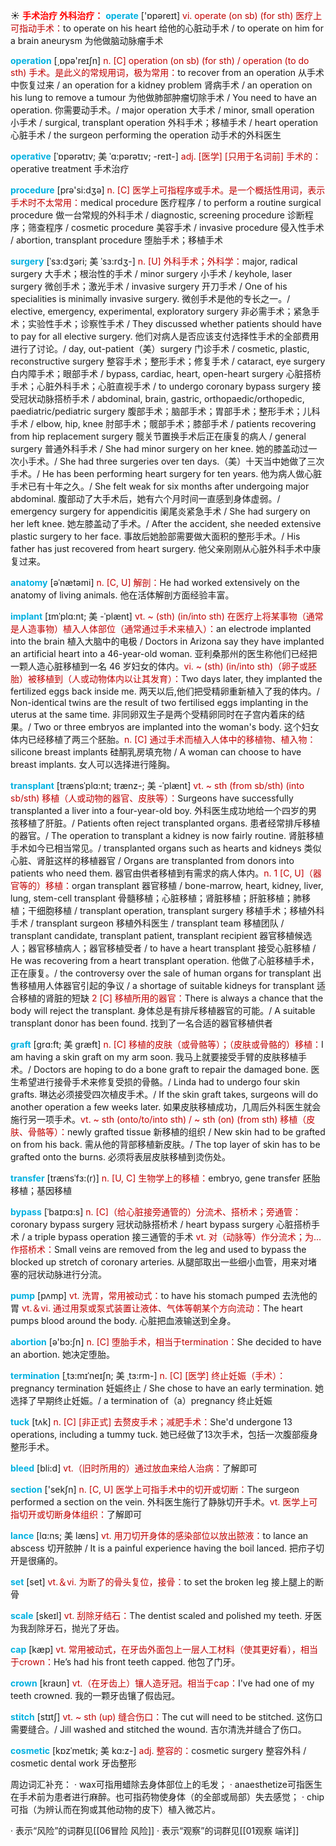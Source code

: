 ☀ <font color="red">**手术治疗 外科治疗：**</font>
<font color="sky blue">**operate**</font> ['ɒpəreɪt] 
<font color="#c00000">vi. operate (on sb) (for sth) 医疗上可指动手术：</font>to operate on his heart 给他的心脏动手术 / to operate on him for a brain aneurysm 为他做脑动脉瘤手术

<font color="sky blue">**operation**</font> [͵ɒpə'reɪʃn] 
<font color="#c00000">n. [C] operation (on sb) (for sth) / operation (to do sth) 手术。是此义的常规用词，极为常用：</font>to recover from an operation 从手术中恢复过来 / an operation for a kidney problem 肾病手术 / an operation on his lung to remove a tumour 为他做肺部肿瘤切除手术 / You need to have an operation. 你需要动手术。/ major operation 大手术 / minor, small operation 小手术 / surgical, transplant operation 外科手术；移植手术 / heart operation 心脏手术 / the surgeon performing the operation 动手术的外科医生
           
<font color="sky blue">**operative**</font> [ˈɒpərətɪv; 美 ˈɑ:pərətɪv; -reɪt-]
<font color="#c00000">adj. [医学] [只用于名词前] 手术的：</font>operative treatment 手术治疗
 
<font color="sky blue">**procedure**</font> [prə'si:dӡə] 
<font color="#c00000">n. [C] 医学上可指程序或手术。是一个概括性用词，表示手术时不太常用：</font>medical procedure 医疗程序 / to perform a routine surgical procedure 做一台常规的外科手术 / diagnostic, screening procedure 诊断程序；筛查程序 / cosmetic procedure 美容手术 / invasive procedure 侵入性手术 / abortion, transplant procedure 堕胎手术；移植手术
                    
<font color="sky blue">**surgery**</font> [ˈsɜ:dʒəri; 美 ˈsɜ:rdʒ-]
<font color="#c00000">n. [U] 外科手术；外科学：</font>major, radical surgery 大手术；根治性的手术 / minor surgery 小手术 / keyhole, laser surgery 微创手术；激光手术 / invasive surgery 开刀手术 / One of his specialities is minimally invasive surgery. 微创手术是他的专长之一。/ elective, emergency, experimental, exploratory surgery 非必需手术；紧急手术；实验性手术；诊察性手术 / They discussed whether patients should have to pay for all elective surgery. 他们对病人是否应该支付选择性手术的全部费用进行了讨论。/ day, out-patient（美）surgery 门诊手术 / cosmetic, plastic, reconstructive surgery 整容手术；整形手术；修复手术 / cataract, eye surgery 白内障手术；眼部手术 / bypass, cardiac, heart, open-heart surgery 心脏搭桥手术；心脏外科手术；心脏直视手术 / to undergo coronary bypass surgery 接受冠状动脉搭桥手术 / abdominal, brain, gastric, orthopaedic/orthopedic, paediatric/pediatric surgery 腹部手术；脑部手术；胃部手术；整形手术；儿科手术 / elbow, hip, knee 肘部手术；髋部手术；膝部手术 / patients recovering from hip replacement surgery 髋关节置换手术后正在康复的病人 / general surgery 普通外科手术 / She had minor surgery on her knee. 她的膝盖动过一次小手术。/ She had three surgeries over ten days.（美）十天当中她做了三次手术。/ He has been performing heart surgery for ten years. 他为病人做心脏手术已有十年之久。/ She felt weak for six months after undergoing major abdominal. 腹部动了大手术后，她有六个月时间一直感到身体虚弱。/ emergency surgery for appendicitis 阑尾炎紧急手术 / She had surgery on her left knee. 她左膝盖动了手术。/ After the accident, she needed extensive plastic surgery to her face. 事故后她脸部需要做大面积的整形手术。/ His father has just recovered from heart surgery. 他父亲刚刚从心脏外科手术中康复过来。

<font color="sky blue">**anatomy**</font> [əˈnætəmi]
<font color="#c00000">n. [C, U] 解剖：</font>He had worked extensively on the anatomy of living animals. 他在活体解剖方面经验丰富。

<font color="sky blue">**implant**</font> [ɪmˈplɑ:nt; 美 -ˈplænt]
<font color="#c00000">vt. ~ (sth) (in/into sth) 在医疗上将某事物（通常是人造事物）植入人体部位（通常通过手术来植入）：</font>an electrode implanted into the brain 植入大脑中的电极 / Doctors in Arizona say they have implanted an artificial heart into a 46-year-old woman. 亚利桑那州的医生称他们已经把一颗人造心脏移植到一名 46 岁妇女的体内。<font color="#c00000">vi. ~ (sth) (in/into sth)（卵子或胚胎）被移植到（人或动物体内以让其发育）：</font>Two days later, they implanted the fertilized eggs back inside me. 两天以后,他们把受精卵重新植入了我的体内。/ Non-identical twins are the result of two fertilised eggs implanting in the uterus at the same time. 非同卵双生子是两个受精卵同时在子宫内着床的结果。/ Two or three embryos are implanted into the woman's body. 这个妇女体内已经移植了两三个胚胎。<font color="#c00000">n. [C] 通过手术而植入人体中的移植物、植入物：</font>silicone breast implants 硅酮乳房填充物 / A woman can choose to have breast implants. 女人可以选择进行隆胸。
                    
<font color="sky blue">**transplant**</font> [trænsˈplɑ:nt; trænz-; 美 -ˈplænt]
<font color="#c00000">vt. ~ sth (from sb/sth) (into sb/sth) 移植（人或动物的器官、皮肤等）：</font>Surgeons have successfully transplanted a liver into a four-year-old boy. 外科医生成功地给一个四岁的男孩移植了肝脏。/ Patients often reject transplanted organs. 患者经常排斥移植的器官。/ The operation to transplant a kidney is now fairly routine. 肾脏移植手术如今已相当常见。/ transplanted organs such as hearts and kidneys 类似心脏、肾脏这样的移植器官 / Organs are transplanted from donors into patients who need them. 器官由供者移植到有需求的病人体内。<font color="#c00000">n. 1 [C, U]（器官等的）移植：</font>organ transplant 器官移植 / bone-marrow, heart, kidney, liver, lung, stem-cell transplant 骨髓移植；心脏移植；肾脏移植；肝脏移植；肺移植；干细胞移植 / transplant operation, transplant surgery 移植手术；移植外科手术 / transplant surgeon 移植外科医生 / transplant team 移植团队 / transplant candidate, transplant patient, transplant recipient 器官移植候选人；器官移植病人；器官移植受者 / to have a heart transplant 接受心脏移植 / He was recovering from a heart transplant operation. 他做了心脏移植手术，正在康复。/ the controversy over the sale of human organs for transplant 出售移植用人体器官引起的争议 / a shortage of suitable kidneys for transplant 适合移植的肾脏的短缺 <font color="#c00000">2 [C] 移植所用的器官：</font>There is always a chance that the body will reject the transplant. 身体总是有排斥移植器官的可能。/ A suitable transplant donor has been found. 找到了一名合适的器官移植供者
                  
<font color="sky blue">**graft**</font> [grɑ:ft; 美 græft]
<font color="#c00000">n. [C] 移植的皮肤（或骨骼等）；（皮肤或骨骼的）移植：</font>I am having a skin graft on my arm soon. 我马上就要接受手臂的皮肤移植手术。/ Doctors are hoping to do a bone graft to repair the damaged bone. 医生希望进行接骨手术来修复受损的骨骼。/ Linda had to undergo four skin grafts. 琳达必须接受四次植皮手术。/ If the skin graft takes, surgeons will do another operation a few weeks later. 如果皮肤移植成功，几周后外科医生就会施行另一项手术。<font color="#c00000">vt. ~ sth (onto/to/into sth) / ~ sth (on) (from sth) 移植（皮肤、骨骼等）：</font>newly grafted tissue 新移植的组织 / New skin had to be grafted on from his back. 需从他的背部移植新皮肤。/ The top layer of skin has to be grafted onto the burns. 必须将表层皮肤移植到烫伤处。

<font color="sky blue">**transfer**</font> [trænsˈfɜ:(r)]
<font color="#c00000">n. [U, C] 生物学上的移植：</font>embryo, gene transfer 胚胎移植；基因移植      

<font color="sky blue">**bypass**</font> [ˈbaɪpɑ:s]
<font color="#c00000">n. [C]（给心脏接旁通管的）分流术、搭桥术；旁通管：</font>coronary bypass surgery 冠状动脉搭桥术 / heart bypass surgery 心脏搭桥手术 / a triple bypass operation 接三通管的手术 <font color="#c00000">vt. 对（动脉等）作分流术；为…作搭桥术：</font>Small veins are removed from the leg and used to bypass the blocked up stretch of coronary arteries. 从腿部取出一些细小血管，用来对堵塞的冠状动脉进行分流。

<font color="sky blue">**pump**</font> [pʌmp] 
<font color="#c00000">vt. 洗胃，常用被动式：</font>to have his stomach pumped 去洗他的胃 <font color="#c00000">vt.＆vi. 通过用泵或泵式装置让液体、气体等朝某个方向流动：</font>The heart pumps blood around the body. 心脏把血液输送到全身。

<font color="sky blue">**abortion**</font> [ə'bɔ:ʃn] 
<font color="#c00000">n. [C] 堕胎手术，相当于termination：</font>She decided to have an abortion. 她决定堕胎。
                      
<font color="sky blue">**termination**</font> [ˌtɜ:mɪˈneɪʃn; 美 ˌtɜ:rm-]
<font color="#c00000">n. [C] [医学] 终止妊娠（手术）：</font>pregnancy termination 妊娠终止 / She chose to have an early termination. 她选择了早期终止妊娠。/ a termination of（a）pregnancy 终止妊娠
 
<font color="sky blue">**tuck**</font> [tʌk]
<font color="#c00000">n. [C] [非正式] 去赘皮手术；减肥手术：</font>She'd undergone 13 operations, including a tummy tuck. 她已经做了13次手术，包括一次腹部瘦身整形手术。

<font color="sky blue">**bleed**</font> [bli:d] 
<font color="#c00000">vt.（旧时所用的）通过放血来给人治病：</font>了解即可 

<font color="sky blue">**section**</font> ['sekʃn] 
<font color="#c00000">n. [C, U] 医学上可指手术中的切开或切断：</font>The surgeon performed a section on the vein. 外科医生施行了静脉切开手术。<font color="#c00000">vt. 医学上可指切开或切断身体组织：</font>了解即可
           
<font color="sky blue">**lance**</font> [lɑ:ns; 美 læns]
<font color="#c00000">vt. 用刀切开身体的感染部位以放出脓液：</font>to lance an abscess 切开脓肿 / It is a painful experience having the boil lanced. 把疖子切开是很痛的。

<font color="sky blue">**set**</font> [set] 
<font color="#c00000">vt.＆vi. 为断了的骨头复位，接骨：</font>to set the broken leg 接上腿上的断骨
           
<font color="sky blue">**scale**</font> [skeɪl]
<font color="#c00000">vt. 刮除牙结石：</font>The dentist scaled and polished my teeth. 牙医为我刮除牙石，抛光了牙齿。

<font color="sky blue">**cap**</font> [kæp] 
<font color="#c00000">vt. 常用被动式，在牙齿外面包上一层人工材料（使其更好看），相当于crown：</font>He’s had his front teeth capped. 他包了门牙。
                      
<font color="sky blue">**crown**</font> [kraʊn]
<font color="#c00000">vt.（在牙齿上）镶人造牙冠。相当于cap：</font>I've had one of my teeth crowned. 我的一颗牙齿镶了假齿冠。

<font color="sky blue">**stitch**</font> [stɪtʃ]
<font color="#c00000">vt. ~ sth (up) 缝合伤口：</font>The cut will need to be stitched. 这伤口需要缝合。/ Jill washed and stitched the wound. 吉尔清洗并缝合了伤口。
           
<font color="sky blue">**cosmetic**</font> [kɒzˈmetɪk; 美 kɑ:z-]
<font color="#c00000">adj. 整容的：</font>cosmetic surgery 整容外科 / cosmetic dental work 牙齿整形

周边词汇补充：
· wax可指用蜡除去身体部位上的毛发；
· anaesthetize可指医生在手术前为患者进行麻醉。也可指药物使身体（的全部或局部）失去感觉；
· chip可指（为辨认而在狗或其他动物的皮下）植入微芯片。

· 表示“风险”的词群见[[06冒险 风险]]
· 表示“观察”的词群见[[01观察 端详]]
